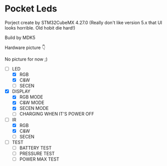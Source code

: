 # Pocket Leds

Porject create by STM32CubeMX 4.27.0 (Really don't like version 5.x that UI looks horrible. Old hobit die hard!)

Build by MDK5

Hardware picture  👇

No picture for now ;)

- [ ] LED
  - [x] RGB
  - [x] C&W
  - [ ] SECEN
- [x] DISPLAY
  - [x] RGB MODE
  - [x] C&W MODE
  - [x] SECEN MODE
  - [ ] CHARGING WHEN IT'S POWER OFF
- [ ] IR
  - [x] RGB
  - [x] C&W
  - [ ] SECEN
- [ ] TEST
  - [ ] BATTERY TEST
  - [ ] PRESSURE TEST
  - [ ] POWER MAX TEST
